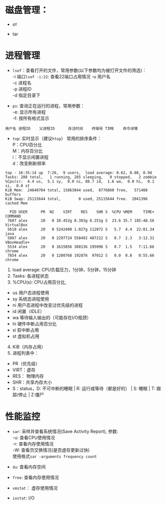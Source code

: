 # 磁盘管理：
- `df`

- tar

# 进程管理

- `lsof`：查看打开的文件，常用参数(以下参数均为被打开文件的筛选)：  
-i  端口`lsof -i:22`: 查看22端口占用情况
-u  用户名  
-c  进程名  
-p  进程ID  
-d  指定目录下


- `ps`: 查询正在运行的进程，常用参数：  
-e: 显示所有进程  
-f: 按所有格式显示
```
用户名 进程ID    父进程ID      存活时间    终端号 TIME    命令详情
```
- `top`: 实时显示（建议`htop`）
常用的排序条件：    
P：CPU百分比  
M：内存百分比  
i：不显示闲置进程  
d：改变刷新频率  
```
top - 16:35:14 up  7:26,  9 users,  load average: 0.62, 0.88, 0.94
Tasks: 288 total,   1 running, 285 sleeping,   0 stopped,   2 zombie
%Cpu(s):  4.4 us,  5.1 sy,  0.0 ni, 88.7 id,  1.6 wa,  0.0 hi,  0.1 si,  0.0 st
KiB Mem:  24640704 total, 15863844 used,  8776860 free,   571408 buffers
KiB Swap: 25115644 total,        0 used, 25115644 free.  2041396 cached Mem

  PID USER      PR  NI    VIRT    RES    SHR S  %CPU %MEM     TIME+ COMMAND     
 7607 alex      20   0 10.452g 8.383g 8.251g S  23.6 35.7 185:48.56 VirtualBox  
 5610 alex      20   0 5242408 1.027g 112072 S   5.7  4.4  22:01.34 java        
 5087 alex      20   0 2297724 558492 487212 S   0.7  2.3   3:12.31 VBoxHeadle+ 
 5534 alex      20   0 1615856 380136 195096 S   0.7  1.5   7:11.66 chrome      
 7854 alex      20   0 1280768 192876  97012 S   0.0  0.8   0:55.66 chrome      
```
1. load average: CPU负载压力，1分钟，5分钟，15分钟
2. Tasks: 各进程状态
3. %CPU(s): CPU占用百分比, 
- us 用户态进程使用
- sy 系统态进程使用
- ni 用户态进程中改变过优先级的进程
- id 闲置（IDLE）
- wa 等待输入输出的（可能存在I/O瓶颈）
- hi 硬件中断占用百分比
- si 软中断占用
- st 虚拟机占用
4. KiB（内存占用）
5. 进程列表中：
- PR（优先级）
- VIRT：虚存
- RES： 物理内存
- SHR：共享内存大小
- S：status，D: 不可中断的睡眠 | R: 运行或等待（都是好的） | S: 睡眠  | T: 跟踪/停止 | Z:僵尸



# 性能监控

- `sar`: 采样并查看系统情况(Save Activity Report), 参数:  
-u: 查看CPU使用情况  
-r: 查看内存使用情况  
-W: 查看页交换情况(是否虚存更新过快)  
使用格式`sar -arguments frequency count`

- `du`: 查看内存空间

- `free`: 查看内存使用情况

- `vmstat`： 虚存使用情况

- `iostat`: I/O